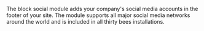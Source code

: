 The block social module adds your company's social media accounts in the footer of your site. The module supports all major social media networks around the world and is included in all thirty bees installations.